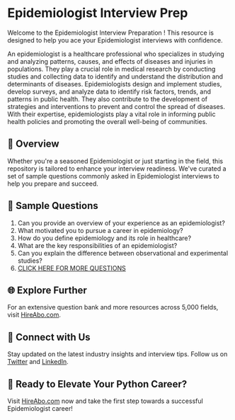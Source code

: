 # Epidemiologist Interview Prep

Welcome to the Epidemiologist Interview Preparation ! This resource is designed to help you ace your Epidemiologist interviews with confidence.

An epidemiologist is a healthcare professional who specializes in studying and analyzing patterns, causes, and effects of diseases and injuries in populations. They play a crucial role in medical research by conducting studies and collecting data to identify and understand the distribution and determinants of diseases. Epidemiologists design and implement studies, develop surveys, and analyze data to identify risk factors, trends, and patterns in public health. They also contribute to the development of strategies and interventions to prevent and control the spread of diseases. With their expertise, epidemiologists play a vital role in informing public health policies and promoting the overall well-being of communities.

## 🚀 Overview

Whether you're a seasoned Epidemiologist or just starting in the field, this repository is tailored to enhance your interview readiness. We've curated a set of sample questions commonly asked in Epidemiologist interviews to help you prepare and succeed.

## 📝 Sample Questions

1. Can you provide an overview of your experience as an epidemiologist?
2. What motivated you to pursue a career in epidemiology?
3. How do you define epidemiology and its role in healthcare?
4. What are the key responsibilities of an epidemiologist?
5. Can you explain the difference between observational and experimental studies?
6. [CLICK HERE FOR MORE QUESTIONS](https://hireabo.com/job/2_3_9/Epidemiologist)

## 🌐 Explore Further

For an extensive question bank and more resources across 5,000 fields, visit [HireAbo.com](https://www.hireabo.com).

## 📱 Connect with Us

Stay updated on the latest industry insights and interview tips. Follow us on [Twitter](https://twitter.com/hireabo) and [LinkedIn](https://www.linkedin.com/in/hire-abo-3609972a8/).

## 🚀 Ready to Elevate Your Python Career?

Visit [HireAbo.com](https://www.hireabo.com) now and take the first step towards a successful Epidemiologist career!
